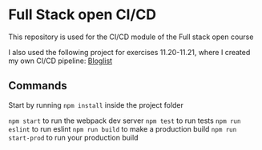 # Full Stack open CI/CD

This repository is used for the CI/CD module of the Full stack open course  

I also used the following project for exercises 11.20-11.21, where I created my own CI/CD pipeline: [Bloglist](https://github.com/Gonzalo-Coradello/bloglist-mern)

## Commands

Start by running `npm install` inside the project folder

`npm start` to run the webpack dev server
`npm test` to run tests
`npm run eslint` to run eslint
`npm run build` to make a production build
`npm run start-prod` to run your production build
